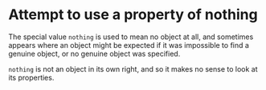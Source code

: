# Attempt to use a property of nothing

The special value `nothing` is used to mean no object at all, and sometimes appears where an object might be expected if it was impossible to find a genuine object, or no genuine object was specified.

`nothing` is not an object in its own right, and so it makes no sense to look at its properties.
